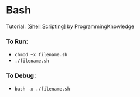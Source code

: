 # Bash 

Tutorial: [[Shell Scripting](https://www.youtube.com/playlist?list=PLS1QulWo1RIYmaxcEqw5JhK3b-6rgdWO_)] by ProgrammingKnowledge

### To Run:
- `chmod +x filename.sh`
- `./filename.sh`

### To Debug:
- `bash -x ./filename.sh`
